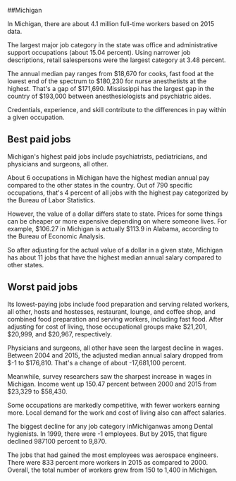 

##Michigan

In Michigan, there are about 4.1 million full-time workers based on 2015 data.

The largest major job category in the state was office and administrative support occupations (about 15.04 percent). Using narrower job descriptions, retail salespersons were the largest category at 3.48 percent.
               
The annual median pay ranges from $18,670 for cooks, fast food at the lowest end of the spectrum to  $180,230 for nurse anesthetists at the highest. That's a gap of $171,690. Mississippi has the largest gap in the country of $193,000 between anesthesiologists and psychiatric aides.
          
Credentials, experience, and skill contribute to the differences in pay within a given occupation.

## Best paid jobs
Michigan's highest paid jobs include <span class='occ_title_em'>psychiatrists, pediatricians</span>, and <span class='occ_title_em'>physicians and surgeons, all other</span>.
               
About 6 occupations in Michigan have the highest median annual pay compared to the other states in the country. Out of 790 specific occupations, that's 4 percent of all jobs with the highest pay categorized by the Bureau of Labor Statistics.
               
However, the value of a dollar differs state to state. Prices for some things can be cheaper or more expensive depending on where someone lives. For example, $106.27 in Michigan is actually $113.9 in Alabama, according to the Bureau of Economic Analysis.
               
So after adjusting for the actual value of a dollar in a given state, Michigan has about 11 jobs that have the highest median annual salary compared to other states.
               
## Worst paid jobs

Its lowest-paying jobs include <span class='occ_title_em'>food preparation and serving related workers, all other</span>, <span class='occ_title_em'>hosts and hostesses, restaurant, lounge, and coffee shop</span>, and <span class='occ_title_em'>combined food preparation and serving workers, including fast food</span>. After adjusting for cost of living, those occupational groups make $21,201,  $20,999, and  $20,967, respectively.
               
<span class='occ_title_em'>Physicians and surgeons, all other</span> have seen the largest decline in wages. Between 2004 and 2015, the adjusted median annual salary dropped from $-1 to $176,810. That's a change of about -17,681,100 percent.
               
Meanwhile, <span class='occ_title_em'>survey researchers</span> saw the sharpest increase in wages in Michigan. Income went up 150.47 percent between 2000 and 2015 from $23,329 to $58,430.

Some occupations are markedly competitive, with fewer workers earning more. Local demand for the work and cost of living also can affect salaries.

            
The biggest decline for any job category inMichiganwas among <span class='occ_title_em'>Dental hygienists</span>. In 1999, there were -1 employees. But by 2015, that figure declined 987100 percent to 9,870. 
               
The jobs that had gained the most employees was aerospace engineers. There were 833 percent more workers in 2015 as compared to 2000. Overall, the total number of workers grew from 150 to 1,400 in Michigan.
